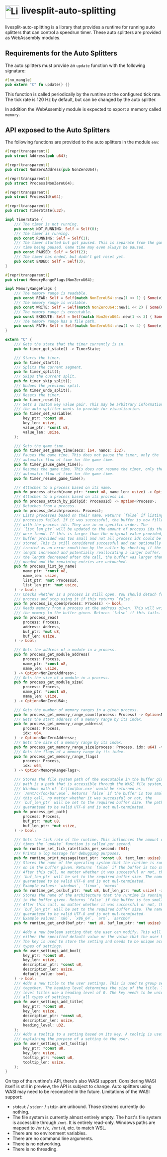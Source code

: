 # <img src="https://raw.githubusercontent.com/LiveSplit/LiveSplit/master/LiveSplit/Resources/Icon.png" alt="LiveSplit" height="42" width="45" align="top"/> livesplit-auto-splitting

livesplit-auto-splitting is a library that provides a runtime for running
auto splitters that can control a speedrun timer. These auto splitters are
provided as WebAssembly modules.

## Requirements for the Auto Splitters

The auto splitters must provide an `update` function with the following
signature:

```rust
#[no_mangle]
pub extern "C" fn update() {}
```

This function is called periodically by the runtime at the configured tick
rate. The tick rate is 120 Hz by default, but can be changed by the auto
splitter.

In addition the WebAssembly module is expected to export a memory called
`memory`.

## API exposed to the Auto Splitters

The following functions are provided to the auto splitters in the module
`env`:

```rust
#[repr(transparent)]
pub struct Address(pub u64);

#[repr(transparent)]
pub struct NonZeroAddress(pub NonZeroU64);

#[repr(transparent)]
pub struct Process(NonZeroU64);

#[repr(transparent)]
pub struct ProcessId(u64);

#[repr(transparent)]
pub struct TimerState(u32);

impl TimerState {
    /// The timer is not running.
    pub const NOT_RUNNING: Self = Self(0);
    /// The timer is running.
    pub const RUNNING: Self = Self(1);
    /// The timer started but got paused. This is separate from the game
    /// time being paused. Game time may even always be paused.
    pub const PAUSED: Self = Self(2);
    /// The timer has ended, but didn't get reset yet.
    pub const ENDED: Self = Self(3);
}

#[repr(transparent)]
pub struct MemoryRangeFlags(NonZeroU64);

impl MemoryRangeFlags {
    /// The memory range is readable.
    pub const READ: Self = Self(match NonZeroU64::new(1 << 1) { Some(v) => v, None => panic!() });
    /// The memory range is writable.
    pub const WRITE: Self = Self(match NonZeroU64::new(1 << 2) { Some(v) => v, None => panic!() });
    /// The memory range is executable.
    pub const EXECUTE: Self = Self(match NonZeroU64::new(1 << 3) { Some(v) => v, None => panic!() });
    /// The memory range has a file path.
    pub const PATH: Self = Self(match NonZeroU64::new(1 << 4) { Some(v) => v, None => panic!() });
}

extern "C" {
    /// Gets the state that the timer currently is in.
    pub fn timer_get_state() -> TimerState;

    /// Starts the timer.
    pub fn timer_start();
    /// Splits the current segment.
    pub fn timer_split();
    /// Skips the current split.
    pub fn timer_skip_split();
    /// Undoes the previous split.
    pub fn timer_undo_split();
    /// Resets the timer.
    pub fn timer_reset();
    /// Sets a custom key value pair. This may be arbitrary information that
    /// the auto splitter wants to provide for visualization.
    pub fn timer_set_variable(
        key_ptr: *const u8,
        key_len: usize,
        value_ptr: *const u8,
        value_len: usize,
    );

    /// Sets the game time.
    pub fn timer_set_game_time(secs: i64, nanos: i32);
    /// Pauses the game time. This does not pause the timer, only the
    /// automatic flow of time for the game time.
    pub fn timer_pause_game_time();
    /// Resumes the game time. This does not resume the timer, only the
    /// automatic flow of time for the game time.
    pub fn timer_resume_game_time();

    /// Attaches to a process based on its name.
    pub fn process_attach(name_ptr: *const u8, name_len: usize) -> Option<Process>;
    /// Attaches to a process based on its process id.
    pub fn process_attach_by_pid(pid: ProcessId) -> Option<Process>;
    /// Detaches from a process.
    pub fn process_detach(process: Process);
    /// Lists processes based on their name. Returns `false` if listing the
    /// processes failed. If it was successful, the buffer is now filled
    /// with the process ids. They are in no specific order. The
    /// `list_len_ptr` will be updated to the amount of process ids that
    /// were found. If this is larger than the original value provided, the
    /// buffer provided was too small and not all process ids could be
    /// stored. This is still considered successful and can optionally be
    /// treated as an error condition by the caller by checking if the
    /// length increased and potentially reallocating a larger buffer. If
    /// the length decreased after the call, the buffer was larger than
    /// needed and the remaining entries are untouched.
    pub fn process_list_by_name(
        name_ptr: *const u8,
        name_len: usize,
        list_ptr: *mut ProcessId,
        list_len_ptr: *mut usize,
    ) -> bool;
    /// Checks whether is a process is still open. You should detach from a
    /// process and stop using it if this returns `false`.
    pub fn process_is_open(process: Process) -> bool;
    /// Reads memory from a process at the address given. This will write
    /// the memory to the buffer given. Returns `false` if this fails.
    pub fn process_read(
        process: Process,
        address: Address,
        buf_ptr: *mut u8,
        buf_len: usize,
    ) -> bool;

    /// Gets the address of a module in a process.
    pub fn process_get_module_address(
        process: Process,
        name_ptr: *const u8,
        name_len: usize,
    ) -> Option<NonZeroAddress>;
    /// Gets the size of a module in a process.
    pub fn process_get_module_size(
        process: Process,
        name_ptr: *const u8,
        name_len: usize,
    ) -> Option<NonZeroU64>;

    /// Gets the number of memory ranges in a given process.
    pub fn process_get_memory_range_count(process: Process) -> Option<NonZeroU64>;
    /// Gets the start address of a memory range by its index.
    pub fn process_get_memory_range_address(
        process: Process,
        idx: u64,
    ) -> Option<NonZeroAddress>;
    /// Gets the size of a memory range by its index.
    pub fn process_get_memory_range_size(process: Process, idx: u64) -> Option<NonZeroU64>;
    /// Gets the flags of a memory range by its index.
    pub fn process_get_memory_range_flags(
        process: Process,
        idx: u64,
    ) -> Option<MemoryRangeFlags>;

    /// Stores the file system path of the executable in the buffer given. The
    /// path is a path that is accessible through the WASI file system, so a
    /// Windows path of `C:\foo\bar.exe` would be returned as
    /// `/mnt/c/foo/bar.exe`. Returns `false` if the buffer is too small. After
    /// this call, no matter whether it was successful or not, the
    /// `buf_len_ptr` will be set to the required buffer size. The path is
    /// guaranteed to be valid UTF-8 and is not nul-terminated.
    pub fn process_get_path(
        process: Process,
        buf_ptr: *mut u8,
        buf_len_ptr: *mut usize,
    ) -> bool;

    /// Sets the tick rate of the runtime. This influences the amount of
    /// times the `update` function is called per second.
    pub fn runtime_set_tick_rate(ticks_per_second: f64);
    /// Prints a log message for debugging purposes.
    pub fn runtime_print_message(text_ptr: *const u8, text_len: usize);
    /// Stores the name of the operating system that the runtime is running
    /// on in the buffer given. Returns `false` if the buffer is too small.
    /// After this call, no matter whether it was successful or not, the
    /// `buf_len_ptr` will be set to the required buffer size. The name is
    /// guaranteed to be valid UTF-8 and is not nul-terminated.
    /// Example values: `windows`, `linux`, `macos`
    pub fn runtime_get_os(buf_ptr: *mut u8, buf_len_ptr: *mut usize) -> bool;
    /// Stores the name of the architecture that the runtime is running on
    /// in the buffer given. Returns `false` if the buffer is too small.
    /// After this call, no matter whether it was successful or not, the
    /// `buf_len_ptr` will be set to the required buffer size. The name is
    /// guaranteed to be valid UTF-8 and is not nul-terminated.
    /// Example values: `x86`, `x86_64`, `arm`, `aarch64`
    pub fn runtime_get_arch(buf_ptr: *mut u8, buf_len_ptr: *mut usize) -> bool;

    /// Adds a new boolean setting that the user can modify. This will return
    /// either the specified default value or the value that the user has set.
    /// The key is used to store the setting and needs to be unique across all
    /// types of settings.
    pub fn user_settings_add_bool(
        key_ptr: *const u8,
        key_len: usize,
        description_ptr: *const u8,
        description_len: usize,
        default_value: bool,
    ) -> bool;
    /// Adds a new title to the user settings. This is used to group settings
    /// together. The heading level determines the size of the title. The top
    /// level titles use a heading level of 0. The key needs to be unique across
    /// all types of settings.
    pub fn user_settings_add_title(
        key_ptr: *const u8,
        key_len: usize,
        description_ptr: *const u8,
        description_len: usize,
        heading_level: u32,
    );
    /// Adds a tooltip to a setting based on its key. A tooltip is useful for
    /// explaining the purpose of a setting to the user.
    pub fn user_settings_set_tooltip(
        key_ptr: *const u8,
        key_len: usize,
        tooltip_ptr: *const u8,
        tooltip_len: usize,
    );
}
```

On top of the runtime's API, there's also WASI support. Considering WASI
itself is still in preview, the API is subject to change. Auto splitters
using WASI may need to be recompiled in the future. Limitations of the WASI
support:

- `stdout` / `stderr` / `stdin` are unbound. Those streams currently do
  nothing.
- The file system is currently almost entirely empty. The host's file system
  is accessible through `/mnt`. It is entirely read-only. Windows paths are
  mapped to `/mnt/c`, `/mnt/d`, etc. to match WSL.
- There are no environment variables.
- There are no command line arguments.
- There is no networking.
- There is no threading.
